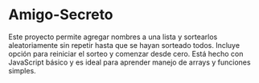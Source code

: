# Amigo-Secreto
Este proyecto permite agregar nombres a una lista y sortearlos aleatoriamente sin repetir hasta que se hayan sorteado todos. Incluye opción para reiniciar el sorteo y comenzar desde cero. Está hecho con JavaScript básico y es ideal para aprender manejo de arrays y funciones simples.
